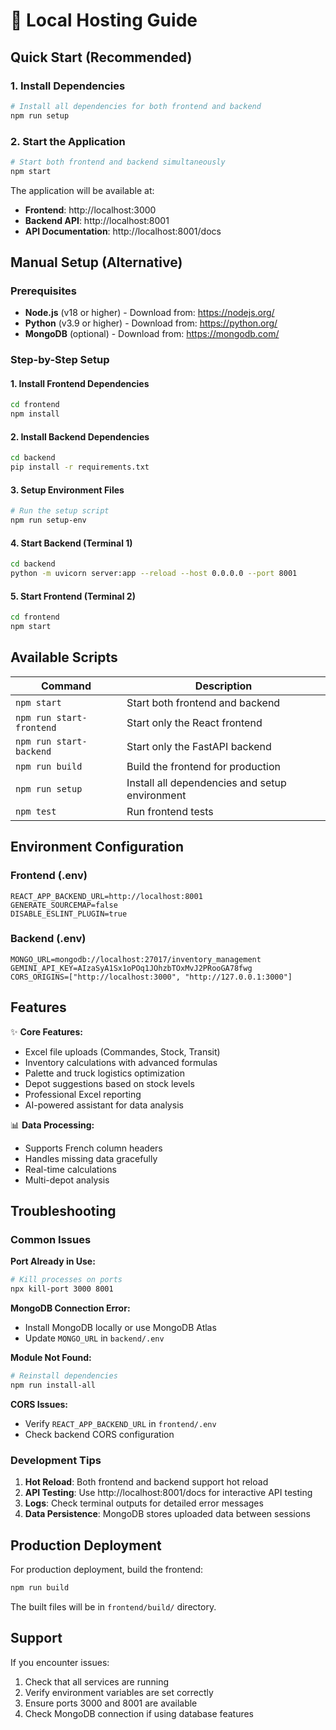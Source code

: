 # 🚀 Local Hosting Guide

## Quick Start (Recommended)

### 1. Install Dependencies
```bash
# Install all dependencies for both frontend and backend
npm run setup
```

### 2. Start the Application
```bash
# Start both frontend and backend simultaneously
npm start
```

The application will be available at:
- **Frontend**: http://localhost:3000
- **Backend API**: http://localhost:8001
- **API Documentation**: http://localhost:8001/docs

## Manual Setup (Alternative)

### Prerequisites
- **Node.js** (v18 or higher) - Download from: https://nodejs.org/
- **Python** (v3.9 or higher) - Download from: https://python.org/
- **MongoDB** (optional) - Download from: https://mongodb.com/

### Step-by-Step Setup

#### 1. Install Frontend Dependencies
```bash
cd frontend
npm install
```

#### 2. Install Backend Dependencies
```bash
cd backend
pip install -r requirements.txt
```

#### 3. Setup Environment Files
```bash
# Run the setup script
npm run setup-env
```

#### 4. Start Backend (Terminal 1)
```bash
cd backend
python -m uvicorn server:app --reload --host 0.0.0.0 --port 8001
```

#### 5. Start Frontend (Terminal 2)
```bash
cd frontend
npm start
```

## Available Scripts

| Command | Description |
|---------|-------------|
| `npm start` | Start both frontend and backend |
| `npm run start-frontend` | Start only the React frontend |
| `npm run start-backend` | Start only the FastAPI backend |
| `npm run build` | Build the frontend for production |
| `npm run setup` | Install all dependencies and setup environment |
| `npm test` | Run frontend tests |

## Environment Configuration

### Frontend (.env)
```env
REACT_APP_BACKEND_URL=http://localhost:8001
GENERATE_SOURCEMAP=false
DISABLE_ESLINT_PLUGIN=true
```

### Backend (.env)
```env
MONGO_URL=mongodb://localhost:27017/inventory_management
GEMINI_API_KEY=AIzaSyA1Sx1oPOq1JOhzbTOxMvJ2PRooGA78fwg
CORS_ORIGINS=["http://localhost:3000", "http://127.0.0.1:3000"]
```

## Features

✨ **Core Features:**
- Excel file uploads (Commandes, Stock, Transit)
- Inventory calculations with advanced formulas
- Palette and truck logistics optimization
- Depot suggestions based on stock levels
- Professional Excel reporting
- AI-powered assistant for data analysis

📊 **Data Processing:**
- Supports French column headers
- Handles missing data gracefully
- Real-time calculations
- Multi-depot analysis

## Troubleshooting

### Common Issues

**Port Already in Use:**
```bash
# Kill processes on ports
npx kill-port 3000 8001
```

**MongoDB Connection Error:**
- Install MongoDB locally or use MongoDB Atlas
- Update `MONGO_URL` in `backend/.env`

**Module Not Found:**
```bash
# Reinstall dependencies
npm run install-all
```

**CORS Issues:**
- Verify `REACT_APP_BACKEND_URL` in `frontend/.env`
- Check backend CORS configuration

### Development Tips

1. **Hot Reload**: Both frontend and backend support hot reload
2. **API Testing**: Use http://localhost:8001/docs for interactive API testing
3. **Logs**: Check terminal outputs for detailed error messages
4. **Data Persistence**: MongoDB stores uploaded data between sessions

## Production Deployment

For production deployment, build the frontend:
```bash
npm run build
```

The built files will be in `frontend/build/` directory.

## Support

If you encounter issues:
1. Check that all services are running
2. Verify environment variables are set correctly
3. Ensure ports 3000 and 8001 are available
4. Check MongoDB connection if using database features